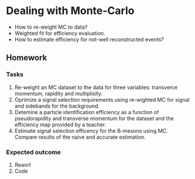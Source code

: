 # Dealing with Monte-Carlo
  * How to re-weight MC to data?
  * Weighted fit for efficiency evaluation.
  * How to estimate efficiency for not-well reconstructed events?
  
## Homework

### Tasks
  1. Re-weight an MC dataset to the data for three variables: transverce momentum, rapidity and multiplisity.
  2. Oprimize a signal selection requirements using re-wighted MC for signal and sidebands for the background.
  3. Detemine a particle identification efficiency as a function of pseudorapidity and transverse momentum for the dataset and the efficiency map provided by a teacher.
  4. Estimate signal selection efficency for the B-mesons using MC. Compare results of the naive and accurate estimation.

### Expected outcome
  1. Reaort
  2. Code